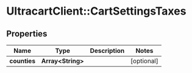 # UltracartClient::CartSettingsTaxes

## Properties
Name | Type | Description | Notes
------------ | ------------- | ------------- | -------------
**counties** | **Array&lt;String&gt;** |  | [optional] 


